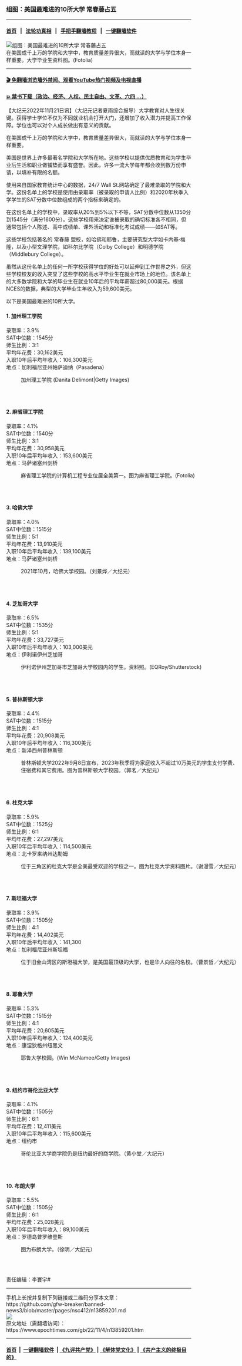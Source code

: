 ### 组图：美国最难进的10所大学 常春藤占五
------------------------

#### [首页](https://github.com/gfw-breaker/banned-news3/blob/master/README.md) &nbsp;&nbsp;|&nbsp;&nbsp; [法轮功真相](https://github.com/begood0513/basic/blob/master/README.md)  &nbsp;&nbsp;|&nbsp;&nbsp; [手把手翻墙教程](https://github.com/gfw-breaker/guides/wiki)  &nbsp;&nbsp;|&nbsp;&nbsp; [一键翻墙软件](https://github.com/gfw-breaker/nogfw/blob/master/README.md)  



<div><img alt="组图：美国最难进的10所大学 常春藤占五" class="attachment-djy_600_400 size-djy_600_400 wp-post-image" src="https://i.epochtimes.com/assets/uploads/2017/10/Fotolia_38881039-600x400.jpg"/>
<div class="caption">
 在美国成千上万的学院和大学中，教育质量差异很大，而就读的大学与学位本身一样重要。大学毕业生资料图。(Fotolia)
</div></div><hr/>

#### [ 🎬  免翻墙浏览墙外禁闻、观看YouTube热门视频及电视直播](https://github.com/gfw-breaker/HelloWorld)

#### [ 💥  禁书下载（政治、经济、人权、民主自由、文革、六四 ...）](https://github.com/gfw-breaker/books/blob/master/README.md)

<div><p>
 【大纪元2022年11月21日讯】（大纪元记者夏雨综合报导）大学教育对人生很关键。获得学士学位不仅为不同就业机会打开大门，还增加了收入潜力并提高工作保障。学位也可以对个人成长做出有意义的贡献。
</p>
<p>
 在美国成千上万的学院和大学中，教育质量差异很大，而就读的大学与学位本身一样重要。
</p>
<p>
 美国是世界上许多最著名学院和大学所在地。这些学校以提供优质教育和为学生毕业后生活和职业做铺垫而享有盛誉。因此，许多一流大学每年都会收到数万份申请，以填补有限的名额。
</p>
<p>
 使用来自国家教育统计中心的数据，24/7 Wall St.网站确定了最难录取的学院和大学。这份名单上的学校是使用由录取率（被录取的申请人比例）和2020年秋季入学学生的SAT分数中位数组成的两个指标来确定的。
</p>
<p>
 在这份名单上的学校中，录取率从20%到5%以下不等，SAT分数中位数从1350分到1545分（满分1600分）。这些学校用来决定谁被录取的确切标准各不相同，但通常包括个人陈述、高中成绩单、课外活动和标准化考试成绩——如SAT等。
</p>
<p>
 这些学校包括著名的
 <ok href="https://www.epochtimes.com/gb/tag/%E5%B8%B8%E6%98%A5%E8%97%A4.html">
  常春藤
 </ok>
 盟校，如哈佛和耶鲁，主要研究型大学如卡内基‧梅隆，以及小型文理学院，如科尔比学院（Colby College）和明德学院（Middlebury College）。
</p>
<p>
 虽然从这份名单上的任何一所学校获得学位的好处可以延伸到工作世界之外，但这些学校校友的收入突显了这些学校的高水平毕业生在就业市场上的地位。该名单上的大多数学院和大学的毕业生在就业10年后的平均年薪超过80,000美元。根据NCES的数据，典型的大学毕业生年收入为59,600美元。
</p>
<p>
 以下是美国最难进的10所大学。
</p>
<h4>
 1. 加州理工学院
</h4>
<p>
 录取率：3.9%
 <br/>
 SAT中位数：1545分
 <br/>
 师生比例：3:1
 <br/>
 平均年花费：30,162美元
 <br/>
 入职10年后平均年收入：106,300美元
 <br/>
 地点：加利福尼亚州帕萨迪纳（Pasadena）
</p>
<figure aria-describedby="caption-attachment-11016554" class="wp-caption aligncenter" id="attachment_11016554" style="width: 600px">
 <ok href="https://i.epochtimes.com/assets/uploads/2019/02/103443906-GettyImages-488587347.jpg" target="_blank">
  <img alt="" class="size-large wp-image-11016554" src="https://i.epochtimes.com/assets/uploads/2019/02/103443906-GettyImages-488587347-600x401.jpg"/>
 </ok>
 <br/><figcaption class="wp-caption-text" id="caption-attachment-11016554">
  加州理工学院 (Danita Delimont|Getty Images)
 </figcaption><br/>
</figure><br/>
<h4>
 2. 麻省理工学院
</h4>
<p>
 录取率：4.1%
 <br/>
 SAT中位数：1540分
 <br/>
 师生比例：3:1
 <br/>
 平均年花费：30,958美元
 <br/>
 入职10年后平均年收入：153,600美元
 <br/>
 地点：马萨诸塞州剑桥
</p>
<figure aria-describedby="caption-attachment-7435423" class="wp-caption aligncenter" id="attachment_7435423" style="width: 600px">
 <ok href="https://i.epochtimes.com/assets/uploads/2016/03/1601201058002483-e1458686402684.jpg" target="_blank">
  <img alt="" class="size-large wp-image-7435423" src="https://i.epochtimes.com/assets/uploads/2016/03/1601201058002483-e1458686402684-600x400.jpg"/>
 </ok>
 <br/><figcaption class="wp-caption-text" id="caption-attachment-7435423">
  麻省理工学院的计算机工程专业位居全美第一。图为麻省理工学院。(Fotolia)
 </figcaption><br/>
</figure><br/>
<h4>
 3. 哈佛大学
</h4>
<p>
 录取率：4.0%
 <br/>
 SAT中位数：1515分
 <br/>
 师生比例：5:1
 <br/>
 平均年花费：13,910美元
 <br/>
 入职10年后平均年收入：139,100美元
 <br/>
 地点：马萨诸塞州剑桥
</p>
<figure aria-describedby="caption-attachment-13860050" class="wp-caption aligncenter" id="attachment_13860050" style="width: 600px">
 <ok href="https://i.epochtimes.com/assets/uploads/2022/11/id13860050-60924e91edfa0191b3de682f8afe29af.jpeg" target="_blank">
  <img alt="" class="size-large wp-image-13860050" src="https://i.epochtimes.com/assets/uploads/2022/11/id13860050-60924e91edfa0191b3de682f8afe29af-600x450.jpeg"/>
 </ok>
 <br/><figcaption class="wp-caption-text" id="caption-attachment-13860050">
  2021年10月，哈佛大学校园。（刘景烨／大纪元）
 </figcaption><br/>
</figure><br/>
<h4>
 4. 芝加哥大学
</h4>
<p>
 录取率：6.5%
 <br/>
 SAT中位数：1535分
 <br/>
 师生比例：5:1
 <br/>
 平均年花费：33,727美元
 <br/>
 入职10年后平均年收入：103,000美元
 <br/>
 地点：伊利诺伊州芝加哥
</p>
<figure aria-describedby="caption-attachment-13328416" class="wp-caption aligncenter" id="attachment_13328416" style="width: 600px">
 <ok href="https://i.epochtimes.com/assets/uploads/2021/10/id13328416-mAoVUTzg-0-700x420.jpg" target="_blank">
  <img alt="" class="size-large wp-image-13328416" src="https://i.epochtimes.com/assets/uploads/2021/10/id13328416-mAoVUTzg-0-700x420-600x360.jpg"/>
 </ok>
 <br/><figcaption class="wp-caption-text" id="caption-attachment-13328416">
  伊利诺伊州芝加哥市芝加哥大学校园内的学生。资料照。(EQRoy/Shutterstock)
 </figcaption><br/>
</figure><br/>
<h4>
 5. 普林斯顿大学
</h4>
<p>
 录取率：4.4%
 <br/>
 SAT中位数：1515分
 <br/>
 师生比例：4:1
 <br/>
 平均年花费：20,908美元
 <br/>
 入职10年后平均年收入：116,300美元
 <br/>
 地点：新泽西州普林斯顿
</p>
<figure aria-describedby="caption-attachment-13827908" class="wp-caption aligncenter" id="attachment_13827908" style="width: 600px">
 <ok href="https://i.epochtimes.com/assets/uploads/2022/09/id13827908-160754.jpg" target="_blank">
  <img alt="" class="size-large wp-image-13827908" src="https://i.epochtimes.com/assets/uploads/2022/09/id13827908-160754-600x450.jpg"/>
 </ok>
 <br/><figcaption class="wp-caption-text" id="caption-attachment-13827908">
  普林斯顿大学2022年9月8日宣布，2023年秋季将为家庭收入不超过10万美元的学生支付学费、住宿费和其它费用。图为普林斯顿大学校园。（郭茗／大纪元）
 </figcaption><br/>
</figure><br/>
<h4>
 6. 杜克大学
</h4>
<p>
 录取率：5.9%
 <br/>
 SAT中位数：1525分
 <br/>
 师生比例：6:1
 <br/>
 平均年花费：27,297美元
 <br/>
 入职10年后平均年收入：114,500美元
 <br/>
 地点：北卡罗来纳州达勒姆
</p>
<figure aria-describedby="caption-attachment-13751788" class="wp-caption aligncenter" id="attachment_13751788" style="width: 600px">
 <ok href="https://i.epochtimes.com/assets/uploads/2022/06/id13751788-Duke_Uni-e1654559159432.jpg" target="_blank">
  <img alt="" class="size-large wp-image-13751788" src="https://i.epochtimes.com/assets/uploads/2022/06/id13751788-Duke_Uni-600x400.jpg"/>
 </ok>
 <br/><figcaption class="wp-caption-text" id="caption-attachment-13751788">
  位于三角区的杜克大学是全美最受欢迎的学校之一。图为杜克大学资料图片。（谢漫雪／大纪元）
 </figcaption><br/>
</figure><br/>
<h4>
 7. 斯坦福大学
</h4>
<p>
 录取率：3.9%
 <br/>
 SAT中位数：1505分
 <br/>
 师生比例：4:1
 <br/>
 平均年花费：14,402美元
 <br/>
 入职10年后平均年收入：141,300
 <br/>
 地点：加利福尼亚州斯坦福
</p>
<figure aria-describedby="caption-attachment-11227364" class="wp-caption aligncenter" id="attachment_11227364" style="width: 600px">
 <ok href="https://i.epochtimes.com/assets/uploads/2019/05/1610122002521567.jpg" target="_blank">
  <img alt="" class="size-large wp-image-11227364" src="https://i.epochtimes.com/assets/uploads/2019/05/1610122002521567-600x400.jpg"/>
 </ok>
 <br/><figcaption class="wp-caption-text" id="caption-attachment-11227364">
  位于旧金山湾区的斯坦福大学，是美国最顶级的大学，也是华人向往的名校。（曹景哲／大纪元）
 </figcaption><br/>
</figure><br/>
<h4>
 8. 耶鲁大学
</h4>
<p>
 录取率：5.3%
 <br/>
 SAT中位数：1515分
 <br/>
 师生比例：4:1
 <br/>
 平均年花费：20,605美元
 <br/>
 入职10年后平均年收入：124,400美元
 <br/>
 地点：康涅狄格州纽黑文
</p>
<figure aria-describedby="caption-attachment-13496597" class="wp-caption aligncenter" id="attachment_13496597" style="width: 600px">
 <ok href="https://i.epochtimes.com/assets/uploads/2022/01/id13496597-155446.jpg" target="_blank">
  <img alt="" class="size-large wp-image-13496597" src="https://i.epochtimes.com/assets/uploads/2022/01/id13496597-155446-600x389.jpg"/>
 </ok>
 <br/><figcaption class="wp-caption-text" id="caption-attachment-13496597">
  耶鲁大学校园。(Win McNamee/Getty Images)
 </figcaption><br/>
</figure><br/>
<h4>
 9. 纽约市哥伦比亚大学
</h4>
<p>
 录取率：4.1%
 <br/>
 SAT中位数：1505分
 <br/>
 师生比例：6:1
 <br/>
 平均年花费：12,411美元
 <br/>
 入职10年后平均年收入：115,600美元
 <br/>
 地点：纽约市
</p>
<figure aria-describedby="caption-attachment-13833457" class="wp-caption aligncenter" id="attachment_13833457" style="width: 600px">
 <ok href="https://i.epochtimes.com/assets/uploads/2022/09/id13833457-161076.jpg" target="_blank">
  <img alt="" class="size-large wp-image-13833457" src="https://i.epochtimes.com/assets/uploads/2022/09/id13833457-161076-600x400.jpg"/>
 </ok>
 <br/><figcaption class="wp-caption-text" id="caption-attachment-13833457">
  哥伦比亚大学商学院仍是纽约最好的商学院。（黄小堂／大纪元）
 </figcaption><br/>
</figure><br/>
<h4>
 10. 布朗大学
</h4>
<p>
 录取率：5.5%
 <br/>
 SAT中位数：1505分
 <br/>
 师生比例：6:1
 <br/>
 平均年花费：25,028美元
 <br/>
 入职10年后平均年收入：89,100美元
 <br/>
 地点：罗德岛普罗维登斯
</p>
<figure aria-describedby="caption-attachment-6672884" class="wp-caption aligncenter" id="attachment_6672884" style="width: 600px">
 <ok href="https://i.epochtimes.com/assets/uploads/2013/02/1302051008162003.jpg" target="_blank">
  <img alt="" class="size-large wp-image-6672884" src="https://i.epochtimes.com/assets/uploads/2013/02/1302051008162003-600x411.jpg"/>
 </ok>
 <br/><figcaption class="wp-caption-text" id="caption-attachment-6672884">
  图为布朗大学。（徐明／大纪元）
 </figcaption><br/>
</figure><br/>
<p>
 责任编辑：李寰宇#
</p>
</div>
<hr/>
手机上长按并复制下列链接或二维码分享本文章：<br/>
https://github.com/gfw-breaker/banned-news3/blob/master/pages/nsc412/n13859201.md <br/>
<a href='https://github.com/gfw-breaker/banned-news3/blob/master/pages/nsc412/n13859201.md'><img src='https://github.com/gfw-breaker/banned-news3/blob/master/pages/nsc412/n13859201.md.png'/></a> <br/>
原文地址（需翻墙访问）：https://www.epochtimes.com/gb/22/11/4/n13859201.htm


------------------------
#### [首页](https://github.com/gfw-breaker/banned-news3/blob/master/README.md) &nbsp;|&nbsp; [一键翻墙软件](https://github.com/gfw-breaker/nogfw/blob/master/README.md) &nbsp;| [《九评共产党》](https://github.com/gfw-breaker/9ping.md/blob/master/README.md#九评之一评共产党是什么) | [《解体党文化》](https://github.com/gfw-breaker/jtdwh.md/blob/master/README.md) | [《共产主义的终极目的》](https://github.com/gfw-breaker/gczydzjmd.md/blob/master/README.md)


<img src='http://gfw-breaker.win/banned-news3/pages/nsc412/n13859201.md' width='0px' height='0px'/>